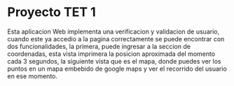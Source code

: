 # Proyecto TET 1

Esta aplicacion Web implementa una verificacion y validacion de usuario, cuando este ya accedio a la pagina correctamente se puede encontrar con dos funcionalidades, la primera, puede ingresar a la seccion de coordenadas, esta vista imprimera la posicion aproximada del momento cada 3 segundos, la siguiente vista que es el mapa, donde puedes ver los puntos en un mapa embebido de google maps y ver el recorrido del usuario en ese momento.


